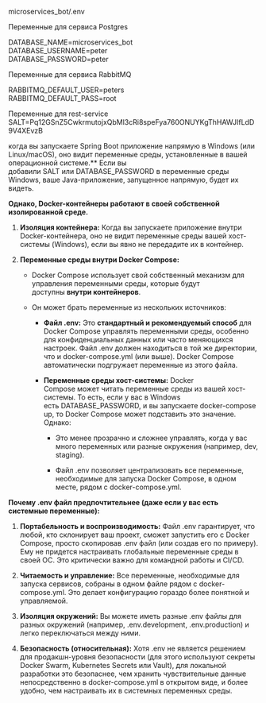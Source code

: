  microservices_bot/.env  
  
Переменные для сервиса Postgres  

DATABASE_NAME=microservices_bot  
DATABASE_USERNAME=peter  
DATABASE_PASSWORD=peter  
  
Переменные для сервиса RabbitMQ  

RABBITMQ_DEFAULT_USER=peters  
RABBITMQ_DEFAULT_PASS=root  
  
Переменные для rest-service  
SALT=Pq12GSnZ5CwkrmutojxQbMl3cRi8speFya760ONUYKgThHAWJIfLdD9V4XEvzB





когда вы запускаете Spring Boot приложение напрямую в Windows (или Linux/macOS), оно видит переменные среды, установленные в вашей операционной системе.** Если вы добавили SALT или DATABASE_PASSWORD в переменные среды Windows, ваше Java-приложение, запущенное напрямую, будет их видеть.

**Однако, Docker-контейнеры работают в своей собственной изолированной среде.**

1. **Изоляция контейнера:** Когда вы запускаете приложение внутри Docker-контейнера, оно не видит переменные среды вашей хост-системы (Windows), если вы явно не передадите их в контейнер.
    
2. **Переменные среды внутри Docker Compose:**
    
    - Docker Compose использует свой собственный механизм для управления переменными среды, которые будут доступны **внутри контейнеров**.
        
    - Он может брать переменные из нескольких источников:
        
        - **Файл .env:** Это **стандартный и рекомендуемый способ** для Docker Compose управлять переменными среды, особенно для конфиденциальных данных или часто меняющихся настроек. Файл .env должен находиться в той же директории, что и docker-compose.yml (или выше). Docker Compose автоматически подгружает переменные из этого файла.
            
        - **Переменные среды хост-системы:** Docker Compose может читать переменные среды из вашей хост-системы. То есть, если у вас в Windows есть DATABASE_PASSWORD, и вы запускаете docker-compose up, то Docker Compose может подставить это значение. Однако:
            
            - Это менее прозрачно и сложнее управлять, когда у вас много переменных или разные окружения (например, dev, staging).
                
            - Файл .env позволяет централизовать все переменные, необходимые для запуска Docker Compose, в одном месте, рядом с docker-compose.yml.
                

**Почему .env файл предпочтительнее (даже если у вас есть системные переменные):**

1. **Портабельность и воспроизводимость:** Файл .env гарантирует, что любой, кто склонирует ваш проект, сможет запустить его с Docker Compose, просто скопировав .env файл (или создав его по примеру). Ему не придется настраивать глобальные переменные среды в своей ОС. Это критически важно для командной работы и CI/CD.
    
2. **Читаемость и управление:** Все переменные, необходимые для запуска сервисов, собраны в одном файле рядом с docker-compose.yml. Это делает конфигурацию гораздо более понятной и управляемой.
    
3. **Изоляция окружений:** Вы можете иметь разные .env файлы для разных окружений (например, .env.development, .env.production) и легко переключаться между ними.
    
4. **Безопасность (относительная):** Хотя .env не является решением для продакшн-уровня безопасности (для этого используют секреты Docker Swarm, Kubernetes Secrets или Vault), для локальной разработки это безопаснее, чем хранить чувствительные данные непосредственно в docker-compose.yml в открытом виде, и более удобно, чем настраивать их в системных переменных среды.